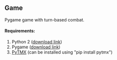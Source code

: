 ## Game
Pygame game with turn-based combat.

#### Requirements:
1. Python 2 ([download link](https://www.python.org/downloads/))
2. Pygame ([download link](http://pygame.org/download.shtml))
3. [PyTMX](http://pytmx.readthedocs.io/en/latest/) (can be installed using "pip install pytmx")
